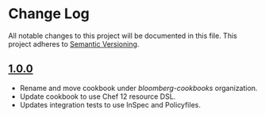 # Change Log
All notable changes to this project will be documented in this file.
This project adheres to [Semantic Versioning](http://semver.org/).

## [1.0.0]
- Rename and move cookbook under _bloomberg-cookbooks_ organization.
- Update cookbook to use Chef 12 resource DSL.
- Updates integration tests to use InSpec and Policyfiles.

[Unreleased]: https://github.com/bloomberg-cookbooks/updatedb/compare/v1.0.0...HEAD
[1.0.0]: https://github.com/bloomberg-cookbooks/updatedb/tree/v1.0.0
